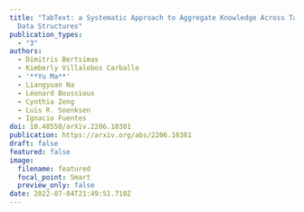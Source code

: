 ```yaml
---
title: "TabText: a Systematic Approach to Aggregate Knowledge Across Tabular
  Data Structures"
publication_types:
  - "3"
authors:
  - Dimitris Bertsimas
  - Kimberly Villalobos Carballo
  - '**Yu Ma**'
  - Liangyuan Na
  - Léonard Boussioux
  - Cynthia Zeng
  - Luis R. Soenksen
  - Ignacio Fuentes
doi: 10.48550/arXiv.2206.10381
publication: https://arxiv.org/abs/2206.10381
draft: false
featured: false
image:
  filename: featured
  focal_point: Smart
  preview_only: false
date: 2022-07-04T21:49:51.710Z
---
```

